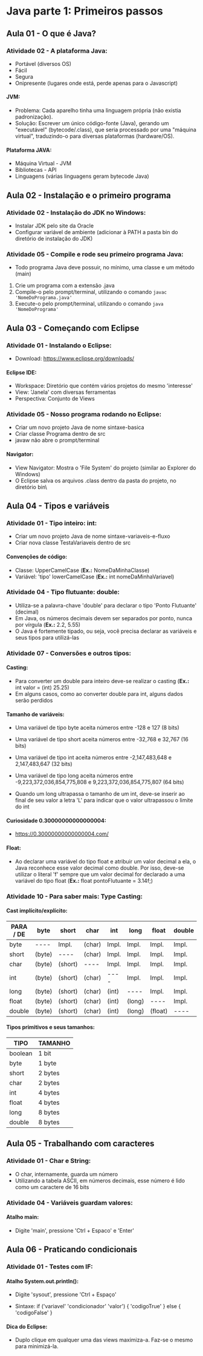 # Java parte 1: Primeiros passos

## Aula 01 - O que é Java?

### Atividade 02 - A plataforma Java:

- Portável (diversos OS)
- Fácil
- Segura
- Onipresente (lugares onde está, perde apenas para o Javascript)

#### JVM:

- Problema: Cada aparelho tinha uma linguagem própria (não existia padronização).
- Solução: Escrever um único código-fonte (Java), gerando um "executável" (bytecode/.class), que seria processado por uma "máquina virtual", traduzindo-o para diversas plataformas (hardware/OS).

#### Plataforma JAVA:
  
- Máquina Virtual - JVM
- Bibliotecas - API
- Linguagens (várias linguagens geram bytecode Java)


## Aula 02 - Instalação e o primeiro programa

### Atividade 02 - Instalação do JDK no Windows:

- Instalar JDK pelo site da Oracle
- Configurar variável de ambiente (adicionar à PATH a pasta bin do diretório de instalação do JDK)

### Atividade 05 - Compile e rode seu primeiro programa Java:

- Todo programa Java deve possuir, no mínimo, uma classe e um método (main)
01. Crie um programa com a extensão .java
02. Compile-o pelo prompt/terminal, utilizando o comando `javac 'NomeDoPrograma.java'`
03. Execute-o pelo prompt/terminal, utilizando o comando `java 'NomeDoPrograma'`


## Aula 03 - Começando com Eclipse

### Atividade 01 - Instalando o Eclipse:

- Download: https://www.eclipse.org/downloads/

#### Eclipse IDE:

- Workspace: Diretório que contém vários projetos do mesmo 'interesse'
- View: 'Janela' com diversas ferramentas
- Perspectiva: Conjunto de Views

### Atividade 05 - Nosso programa rodando no Eclipse:

- Criar um novo projeto Java de nome sintaxe-basica
- Criar classe Programa dentro de src
- javaw não abre o prompt/terminal

#### Navigator:

- View Navigator: Mostra o 'File System' do projeto (similar ao Explorer do Windows)
- O Eclipse salva os arquivos .class dentro da pasta do projeto, no diretório bin\


## Aula 04 - Tipos e variáveis

### Atividade 01 - Tipo inteiro: int:

- Criar um novo projeto Java de nome sintaxe-variaveis-e-fluxo
- Criar nova classe TestaVariaveis dentro de src

#### Convenções de código:

- Classe: UpperCamelCase (**Ex.:** NomeDaMinhaClasse)
- Variável: 'tipo' lowerCamelCase (**Ex.:** int nomeDaMinhaVariavel)

### Atividade 04 - Tipo flutuante: double:

- Utiliza-se a palavra-chave 'double' para declarar o tipo 'Ponto Flutuante' (decimal)
- Em Java, os números decimais devem ser separados por ponto, nunca por vírgula (**Ex.:** 2.2, 5.55)
- O Java é fortemente tipado, ou seja, você precisa declarar as variáveis e seus tipos para utilizá-las

### Atividade 07 - Conversões e outros tipos:

#### Casting:

- Para converter um double para inteiro deve-se realizar o casting (**Ex.:** int valor = (int) 25.25)
- Em alguns casos, como ao converter double para int, alguns dados serão perdidos

#### Tamanho de variáveis:

- Uma variável de tipo byte aceita números entre -128 e 127 (8 bits)
- Uma variável de tipo short aceita números entre -32,768 e 32,767 (16 bits)
- Uma variável de tipo int aceita números entre -2,147,483,648 e 2,147,483,647 (32 bits)
- Uma variável de tipo long aceita números entre -9,223,372,036,854,775,808 e 9,223,372,036,854,775,807 (64 bits)

- Quando um long ultrapassa o tamanho de um int, deve-se inserir ao final de seu valor a letra 'L' para indicar que o valor ultrapassou o limite do int

#### Curiosidade 0.30000000000000004:

- https://0.30000000000000004.com/

#### Float:

- Ao declarar uma variável do tipo float e atribuir um valor decimal a ela, o Java reconhece esse valor decimal como double. Por isso, deve-se utilizar o literal 'f' sempre que um valor decimal for declarado a uma variável do tipo float (**Ex.:** float pontoFlutuante = 3.14f;)

### Atividade 10 - Para saber mais: Type Casting:

#### Cast implícito/explícito:

| PARA / DE | byte   | short   | char   | int   | long   | float   | double |
| ---       | ---    | ---     | ---    | ---   | ---    | ---     | ---    |
| byte      | ----   | Impl.   | (char) | Impl. | Impl.  | Impl.   | Impl.  |
| short     | (byte) | ----    | (char) | Impl. | Impl.  | Impl.   | Impl.  |
| char      | (byte) | (short) | ----   | Impl. | Impl.  | Impl.   | Impl.  |
| int       | (byte) | (short) | (char) | ----  | Impl.  | Impl.   | Impl.  |
| long      | (byte) | (short) | (char) | (int) | ----   | Impl.   | Impl.  |
| float     | (byte) | (short) | (char) | (int) | (long) | ----    | Impl.  |
| double    | (byte) | (short) | (char) | (int) | (long) | (float) | ----   |

#### Tipos primitivos e seus tamanhos:

| TIPO    | TAMANHO |
| ---     | ---     |
| boolean | 1 bit   |
| byte    | 1 byte  |
| short   | 2 bytes |
| char    | 2 bytes |
| int     | 4 bytes |
| float   | 4 bytes |
| long    | 8 bytes |
| double  | 8 bytes |


## Aula 05 - Trabalhando com caracteres

### Atividade 01 - Char e String:

- O char, internamente, guarda um número
- Utilizando a tabela ASCII, em números decimais, esse número é lido como um caractere de 16 bits

### Atividade 04 - Variáveis guardam valores:

#### Atalho main:

- Digite 'main', pressione 'Ctrl + Espaco' e 'Enter'


## Aula 06 - Praticando condicionais

### Atividade 01 - Testes com IF:

#### Atalho System.out.println():

- Digite 'sysout', pressione 'Ctrl + Espaço'

- Sintaxe: if ('variavel' 'condicionador' 'valor') { 'codigoTrue' } else { 'codigoFalse' }

#### Dica do Eclipse:

- Duplo clique em qualquer uma das views maximiza-a. Faz-se o mesmo para minimizá-la.